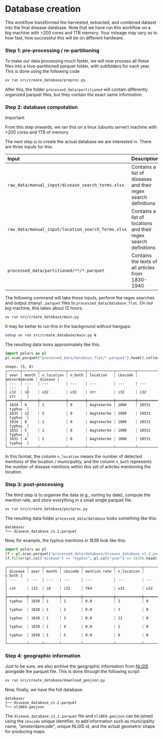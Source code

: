 # Database creation

This workflow transformed the harvested, extracted, and combined dataset into the final disease database. Note that we have run this workflow on a big machine with >200 cores and 1TB memory. Your mileage may vary as to how fast, how successful this will be on different hardware.

### Step 1: pre-processing / re-partitioning
To make our data processing much faster, we will now process all these files into a hive-partitioned parquet folder, with subfolders for each year. This is done using the following code

```sh
uv run src/create_database/preproc.py
```

After this, the folder `processed_data/partitioned` will contain differently organized parquet files, but they contain the exact same information.

### Step 2: database computation

> [!IMPORTANT]
> From this step onwards, we ran this on a linux (ubuntu server) machine with >200 cores and 1TB of memory

The next step is to create the actual database we are interested in. There are three inputs for this:

| Input | Description |
| :---- | :---------- |
| `raw_data/manual_input/disease_search_terms.xlsx` | Contains a list of diseases and their regex search definitions |
| `raw_data/manual_input/location_search_Terms.xlsx` | Contains a list of locations and their regex search definitions |
| `processed_data/partitioned/**/*.parquet` | Contains the texts of all articles from 1830-1940 |

The following command will take these inputs, perform the regex searches and output (many) `.parquet` files to `processed_data/database_flat`. On our big machine, this takes about 12 hours.

```sh
uv run src/create_database/main.py
```

It may be better to run this in the background without hangups:

```sh
nohup uv run src/create_database/main.py &
```

The resulting data looks approximately like this:

```py
import polars as pl
pl.scan_parquet("processed_data/database_flat/*.parquet").head().collect()
```

```
shape: (5, 8)
┌──────┬───────┬────────────┬────────┬────────────┬─────────┬───────────────┬─────────┐
│ year ┆ month ┆ n_location ┆ n_both ┆ location   ┆ cbscode ┆ amsterdamcode ┆ disease │
│ ---  ┆ ---   ┆ ---        ┆ ---    ┆ ---        ┆ ---     ┆ ---           ┆ ---     │
│ i32  ┆ i8    ┆ u32        ┆ u32    ┆ str        ┆ i32     ┆ i32           ┆ str     │
╞══════╪═══════╪════════════╪════════╪════════════╪═════════╪═══════════════╪═════════╡
│ 1834 ┆ 6     ┆ 1          ┆ 0      ┆ Aagtekerke ┆ 1000    ┆ 10531         ┆ typhus  │
│ 1833 ┆ 12    ┆ 3          ┆ 0      ┆ Aagtekerke ┆ 1000    ┆ 10531         ┆ typhus  │
│ 1834 ┆ 9     ┆ 1          ┆ 0      ┆ Aagtekerke ┆ 1000    ┆ 10531         ┆ typhus  │
│ 1832 ┆ 5     ┆ 1          ┆ 0      ┆ Aagtekerke ┆ 1000    ┆ 10531         ┆ typhus  │
│ 1831 ┆ 4     ┆ 2          ┆ 0      ┆ Aagtekerke ┆ 1000    ┆ 10531         ┆ typhus  │
└──────┴───────┴────────────┴────────┴────────────┴─────────┴───────────────┴─────────┘
```

In this format, the column `n_location` means the number of detected mentions of the location / municipality, and the column `n_both` represents the number of disease mentions within this set of articles mentioning the location.

### Step 3: post-processing

The third step is to organise the data (e.g., sorting by date), compute the mention rate, and store everything in a small single parquet file.

```sh
uv run src/create_database/postproc.py
```

The resulting data folder `processed_data/database` looks something like this:

```
database/
└── disease_database_v1.2.parquet
```

Now, for example, the typhus mentions in 1838 look like this:
```py
import polars as pl
lf = pl.scan_parquet("processed_data/database/disease_database_v1.2.parquet")
lf.filter(pl.col("disease") == "typhus", pl.col("year") == 1838).head().collect()
```
```
┌─────────┬──────┬───────┬─────────┬──────────────┬────────────┬────────┐
│ disease ┆ year ┆ month ┆ cbscode ┆ mention_rate ┆ n_location ┆ n_both │
│ ---     ┆ ---  ┆ ---   ┆ ---     ┆ ---          ┆ ---        ┆ ---    │
│ cat     ┆ i32  ┆ i8    ┆ i32     ┆ f64          ┆ u32        ┆ u32    │
╞═════════╪══════╪═══════╪═════════╪══════════════╪════════════╪════════╡
│ typhus  ┆ 1838 ┆ 1     ┆ 1       ┆ 0.0          ┆ 2          ┆ 0      │
│ typhus  ┆ 1838 ┆ 1     ┆ 2       ┆ 0.0          ┆ 3          ┆ 0      │
│ typhus  ┆ 1838 ┆ 1     ┆ 3       ┆ 0.0          ┆ 11         ┆ 0      │
│ typhus  ┆ 1838 ┆ 1     ┆ 4       ┆ 0.0          ┆ 2          ┆ 0      │
│ typhus  ┆ 1838 ┆ 1     ┆ 5       ┆ 0.0          ┆ 6          ┆ 0      │
└─────────┴──────┴───────┴─────────┴──────────────┴────────────┴────────┘
```


### Step 4: geographic information
Just to be sure, we also archive the geographic information from [NLGIS](https://nlgis.nl) alongside the parquet file. This is done through the following script:

```sh
uv run src/create_database/download_geojson.py
```

Now, finally, we have the full database:

```
database/
├── disease_database_v1.2.parquet
└── nl1869.geojson
```

The `disease_database_v1.2.parquet` file and `nl1869.geojson` can be joined using the `cbscode` unique identifier, to add information such as municipality name, "amsterdamcode", unique NLGIS id, and the actual geometric shape for producing maps.